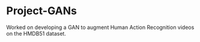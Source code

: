 # Project-GANs
Worked on developing a GAN to augment Human Action Recognition videos on the HMDB51 dataset.
